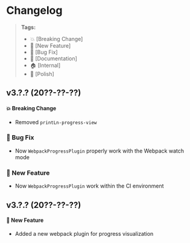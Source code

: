 Changelog
=========

> **Tags:**
> - :boom:       [Breaking Change]
> - :rocket:     [New Feature]
> - :bug:        [Bug Fix]
> - :memo:       [Documentation]
> - :house:      [Internal]
> - :nail_care:  [Polish]

## v3.?.? (20??-??-??)

#### :boom: Breaking Change

* Removed `printLn-progress-view`

### :bug: Bug Fix

* Now `WebpackProgressPlugin` properly work with the Webpack watch mode

### :rocket: New Feature

* Now `WebpackProgressPlugin` work within the CI environment

## v3.?.? (20??-??-??)

#### :rocket: New Feature

* Added a new webpack plugin for progress visualization
